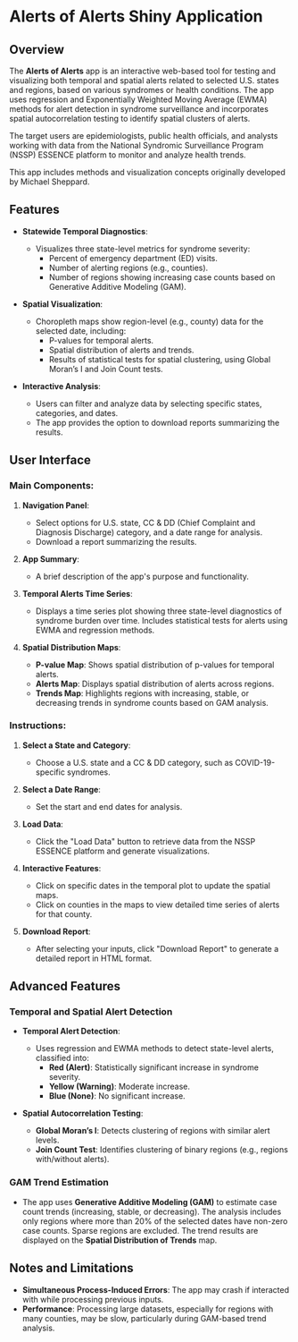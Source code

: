 <!-- 
© 2022 The Johns Hopkins University Applied Physics Laboratory LLC
Development of this software was sponsored by the U.S. Government under contracts no. 75D30120C07643, 75D30122C15442 
-->

# Alerts of Alerts Shiny Application

## Overview

The **Alerts of Alerts** app is an interactive web-based tool for testing and visualizing both temporal and spatial alerts related to selected U.S. states and regions, based on various syndromes or health conditions. The app uses regression and Exponentially Weighted Moving Average (EWMA) methods for alert detection in syndrome surveillance and incorporates spatial autocorrelation testing to identify spatial clusters of alerts.

The target users are epidemiologists, public health officials, and analysts working with data from the National Syndromic Surveillance Program (NSSP) ESSENCE platform to monitor and analyze health trends.

This app includes methods and visualization concepts originally developed by Michael Sheppard.

## Features

- **Statewide Temporal Diagnostics**:
  - Visualizes three state-level metrics for syndrome severity:
    - Percent of emergency department (ED) visits.
    - Number of alerting regions (e.g., counties).
    - Number of regions showing increasing case counts based on Generative Additive Modeling (GAM).

- **Spatial Visualization**:
  - Choropleth maps show region-level (e.g., county) data for the selected date, including:
    - P-values for temporal alerts.
    - Spatial distribution of alerts and trends.
    - Results of statistical tests for spatial clustering, using Global Moran’s I and Join Count tests.

- **Interactive Analysis**:
  - Users can filter and analyze data by selecting specific states, categories, and dates.
  - The app provides the option to download reports summarizing the results.

## User Interface

### Main Components:

1. **Navigation Panel**:
   - Select options for U.S. state, CC & DD (Chief Complaint and Diagnosis Discharge) category, and a date range for analysis.
   - Download a report summarizing the results.

2. **App Summary**:
   - A brief description of the app's purpose and functionality.

3. **Temporal Alerts Time Series**:
   - Displays a time series plot showing three state-level diagnostics of syndrome burden over time. Includes statistical tests for alerts using EWMA and regression methods.

4. **Spatial Distribution Maps**:
   - **P-value Map**: Shows spatial distribution of p-values for temporal alerts.
   - **Alerts Map**: Displays spatial distribution of alerts across regions.
   - **Trends Map**: Highlights regions with increasing, stable, or decreasing trends in syndrome counts based on GAM analysis.

### Instructions:

1. **Select a State and Category**:
   - Choose a U.S. state and a CC & DD category, such as COVID-19-specific syndromes.

2. **Select a Date Range**:
   - Set the start and end dates for analysis.

3. **Load Data**:
   - Click the "Load Data" button to retrieve data from the NSSP ESSENCE platform and generate visualizations.

4. **Interactive Features**:
   - Click on specific dates in the temporal plot to update the spatial maps.
   - Click on counties in the maps to view detailed time series of alerts for that county.

5. **Download Report**:
   - After selecting your inputs, click "Download Report" to generate a detailed report in HTML format.

## Advanced Features

### Temporal and Spatial Alert Detection

- **Temporal Alert Detection**:
  - Uses regression and EWMA methods to detect state-level alerts, classified into:
    - **Red (Alert)**: Statistically significant increase in syndrome severity.
    - **Yellow (Warning)**: Moderate increase.
    - **Blue (None)**: No significant increase.

- **Spatial Autocorrelation Testing**:
  - **Global Moran’s I**: Detects clustering of regions with similar alert levels.
  - **Join Count Test**: Identifies clustering of binary regions (e.g., regions with/without alerts).

### GAM Trend Estimation

- The app uses **Generative Additive Modeling (GAM)** to estimate case count trends (increasing, stable, or decreasing). The analysis includes only regions where more than 20% of the selected dates have non-zero case counts. Sparse regions are excluded. The trend results are displayed on the **Spatial Distribution of Trends** map.

## Notes and Limitations

- **Simultaneous Process-Induced Errors**: The app may crash if interacted with while processing previous inputs.
- **Performance**: Processing large datasets, especially for regions with many counties, may be slow, particularly during GAM-based trend analysis.
  
